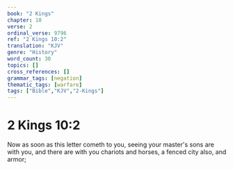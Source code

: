 ```yaml
---
book: "2 Kings"
chapter: 10
verse: 2
ordinal_verse: 9796
ref: "2 Kings 10:2"
translation: "KJV"
genre: "History"
word_count: 30
topics: []
cross_references: []
grammar_tags: [negation]
thematic_tags: [warfare]
tags: ["Bible","KJV","2-Kings"]
---
```


# 2 Kings 10:2

Now as soon as this letter cometh to you, seeing your master's sons are with you, and there are with you chariots and horses, a fenced city also, and armor;
